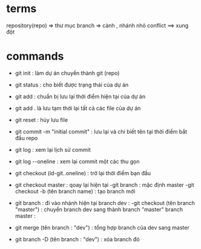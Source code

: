 # terms
repository(repo) => thư mục
branch  => cành , nhánh nhỏ
conflict ==> xung đột 
# commands
- git init : làm dự  án chuyển thành git (repo)
- git status : cho biết được trạng thái của dự án
- git add : chuẩn bị lưu lại thời điểm hiện tại của dự án
- git add . là lưu tạm thời lại tất cả các file của dự án
- git reset : hủy lưu file 
- git commit -m "initial commit" : lưu lại và chi biết tên tại thời điểm bắt đầu repo
- git log : xem lại lịch sử commit
- git log --oneline : xem lại commit một các thu gọn
- git checkout (id-git..oneline)          : trở lại thời điểm bạn đầu

- git checkout master : qoay lại hiện tại
-git branch : mặc định master
-git checkout -b (tên branch name) : tạo branch mới 
- git branch : đi vào nhánh hiện tại
branch dev :
 -git checkout (tên branch "master") : chuyển branch dev sang thành branch "master"
branch master : 
- git merge (tên branch : "dev") : tổng hợp branch của dev sang master 
- git branch -D (tên branch : "dev") : xóa branch đó 
